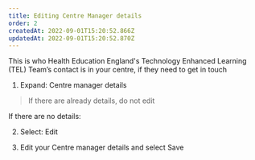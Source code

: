 ```yaml
---
title: Editing Centre Manager details​
order: 2
createdAt: 2022-09-01T15:20:52.866Z
updatedAt: 2022-09-01T15:20:52.870Z
---
```

This is who Health Education England's Technology Enhanced Learning (TEL) Team’s contact is in your centre, if they need to get in touch​

1. Expand: Centre manager details​

> If there are already details, do not edit​​

If there are no details:​

2. Select: Edit ​

3. Edit your Centre manager details and select Save​
